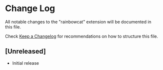 # Change Log

All notable changes to the "rainbowcat" extension will be documented in this file.

Check [Keep a Changelog](http://keepachangelog.com/) for recommendations on how to structure this file.

## [Unreleased]

- Initial release